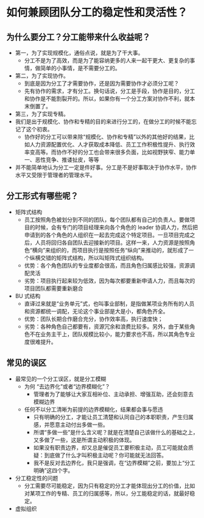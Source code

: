 # 如何兼顾团队分工的稳定性和灵活性？

## 为什么要分工？分工能带来什么收益呢？
- 第一，为了实现规模化，通俗点说，就是为了干大事。
  - 分工不是为了高效，而是为了能容纳更多的人来一起干更大、更复杂的事情，做简单的小事情，是不需要分工的。
- 第二，为了实现协作。
  - 到底是因为分工了才需要协作，还是因为需要协作才必须分工呢？
  - 先有协作的需求，才有分工。换句话说，分工是手段，协作是目的，分工和协作是不能割裂开的。所以，如果你有一个分工方案对协作不利，就本末倒置了。
- 第三，为了实现专精。
- 我们是出于规模化、协作和专精的目的来进行分工的，在做分工的时候不能忘记了这个初衷。
  - 协作好的分工可以带来除“规模化、协作和专精”以外的其他好的结果，比如人力资源配置优化、人才获取成本降低、员工工作积极性提升、执行效率变高等。而协作不好的分工也会带来很多负面，比如视野狭窄、能力单一、恶性竞争、推诿扯皮，等等
- 并不能简单地认为分工一定是件好事。分工是不是好事取决于协作水平，协作水平又受限于管理者的管理水平。

## 分工形式有哪些呢？
- 矩阵式结构
  - 员工按照角色被划分到不同的团队，每个团队都有自己的负责人。要做项目的时候，会有专门的项目经理来向各个角色的 leader 协调人力，然后把申请到的各个角色的人组织在一起去完成这个特定项目。一旦项目完成之后，人员将回归各自团队去迎接新的项目。这样一来，人力资源是按照角色“横向”来组织的，而项目执行是按照任务“纵向”来推动的，就形成了一个纵横交错的矩阵式结构，所以叫矩阵式组织结构。
  - 优势：各个角色团队的专业度都会很高，而且角色归属感比较强，资源调配灵活
  - 劣势：项目执行起来较为低效，因为每次都要重新申请人力，而且每次的项目团队都需要重新磨合
- BU 式结构
  - 直译过来就是“业务单元”式，也叫事业部制，是指做某项业务所有的人员和资源都统一调配，无论这个事业部是大是小，都角色齐全。
  - 优势：团队长期合作磨合充分，协作效率高，执行速度快；
  - 劣势：各种角色自己都要有，资源冗余和浪费比较多。另外，由于某些角色不在业务主干上，团队规模比较小，能力要求也不高，所以其角色专业度很难提升。
## 常见的误区
- 最常见的一个分工误区，就是分工模糊
  - 为何 “去边界化”或者“边界模糊化”？
    - 管理者为了能够让大家互相补位、主动承担、增强互助，还会刻意去模糊边界
  - 任何不以分工清晰为前提的边界模糊化，结果都会事与愿违
    - 只有明确的分工，才能让员工清楚和认同自己的本职职责，产生归属感，并愿意主动付出多做一些。
    - 所谓“多做一些”是什么含义呢？就是在清楚自己该做什么的基础之上，又多做了一些，这是所谓主动积极的体现。
    - 如果没有职责边界，却又总是催促员工要积极主动，员工可能就会质疑：到底做了什么才叫积极主动呢？你可能就无法回答。
    - 我不是反对去边界化，我只是强调，在“边界模糊”之前，要加上“分工明确”这四个字。
- 分工稳定性的问题
  - 分工需要尽可能稳定，因为只有稳定的分工才能体现出分工的价值，比如对某项工作的专精、员工的归属感等，所以，分工能稳定的话，就最好稳定。
- 虚拟组织
